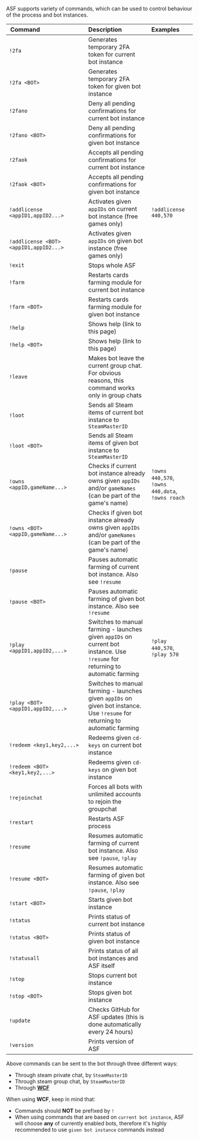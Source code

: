 ASF supports variety of commands, which can be used to control behaviour of the process and bot instances.

|Command                          | Description                                            | Examples                    |
| ------------------------------- |:-------------------------------------------------------|:----------------------------|
`!2fa`                            | Generates temporary 2FA token for current bot instance
`!2fa <BOT>`                      | Generates temporary 2FA token for given bot instance
`!2fano`                          | Deny all pending confirmations for current bot instance
`!2fano <BOT>`                    | Deny all pending confirmations for given bot instance
`!2faok`                          | Accepts all pending confirmations for current bot instance
`!2faok <BOT>`                    | Accepts all pending confirmations for given bot instance
`!addlicense <appID1,appID2...>`  | Activates given ```appIDs``` on current bot instance (free games only) | ```!addlicense 440,570```
`!addlicense <BOT> <appID1,appID2...>` | Activates given ```appIDs``` on given bot instance (free games only)
`!exit`                           | Stops whole ASF
`!farm`                           | Restarts cards farming module for current bot instance
`!farm <BOT>`                     | Restarts cards farming module for given bot instance
`!help`                           | Shows help (link to this page)
`!help <BOT>`                     | Shows help (link to this page)
`!leave`                          | Makes bot leave the current group chat. For obvious reasons, this command works only in group chats
`!loot`                           | Sends all Steam items of current bot instance to ```SteamMasterID```
`!loot <BOT>`                     | Sends all Steam items of given bot instance to ```SteamMasterID```
`!owns <appID,gameName...>`       | Checks if current bot instance already owns given ```appIDs``` and/or ```gameNames``` (can be part of the game's name) | ```!owns 440,570```, ```!owns 440,dota```, ```!owns roach```
`!owns <BOT> <appID,gameName...>` | Checks if given bot instance already owns given ```appIDs``` and/or ```gameNames``` (can be part of the game's name)
`!pause`                          | Pauses automatic farming of current bot instance. Also see ```!resume```
`!pause <BOT>`                    | Pauses automatic farming of given bot instance. Also see ```!resume```
`!play <appID1,appID2,...>`       | Switches to manual farming - launches given ```appIDs``` on current bot instance. Use ```!resume``` for returning to automatic farming | ```!play 440,570```, ```!play 570```
`!play <BOT> <appID1,appID2,...>` | Switches to manual farming - launches given ```appIDs``` on given bot instance. Use ```!resume``` for returning to automatic farming
`!redeem <key1,key2,...>`         | Redeems given ```cd-keys``` on current bot instance
`!redeem <BOT> <key1,key2,...>`   | Redeems given ```cd-keys``` on given bot instance
`!rejoinchat`                     | Forces all bots with unlimited accounts to rejoin the groupchat
`!restart`                        | Restarts ASF process
`!resume`                         | Resumes automatic farming of current bot instance. Also see ```!pause```, ```!play```
`!resume <BOT>`                   | Resumes automatic farming of given bot instance. Also see ```!pause```, ```!play```
`!start <BOT>`                    | Starts given bot instance
`!status`                         | Prints status of current bot instance
`!status <BOT>`                   | Prints status of given bot instance
`!statusall`                      | Prints status of all bot instances and ASF itself
`!stop`                           | Stops current bot instance
`!stop <BOT>`                     | Stops given bot instance
`!update`                         | Checks GitHub for ASF updates (this is done automatically every 24 hours)
`!version`                        | Prints version of ASF

Above commands can be sent to the bot through three different ways:
- Through steam private chat, by ```SteamMasterID```
- Through steam group chat, by ```SteamMasterID```
- Through **[WCF](https://github.com/JustArchi/ArchiSteamFarm/wiki/WCF)**

When using **WCF**, keep in mind that:
- Commands should **NOT** be prefixed by ```!```
- When using commands that are based on ```current bot instance```, ASF will choose **any** of currently enabled bots, therefore it's highly recommended to use ```given bot instance``` commands instead